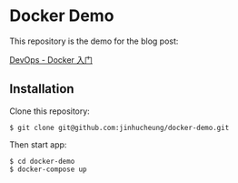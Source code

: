 # Docker Demo

This repository is the demo for the blog post:

[DevOps - Docker 入门](https://jinhucheung.github.io/2019/11/16/9_devops_docker_started)

## Installation

Clone this repository:

```
$ git clone git@github.com:jinhucheung/docker-demo.git
```

Then start app:

```
$ cd docker-demo
$ docker-compose up
```